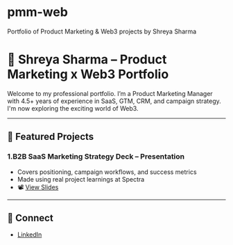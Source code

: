 # pmm-web
Portfolio of Product Marketing &amp; Web3 projects by Shreya Sharma
# 🚀 Shreya Sharma – Product Marketing x Web3 Portfolio

Welcome to my professional portfolio. I’m a Product Marketing Manager with 4.5+ years of experience in SaaS, GTM, CRM, and campaign strategy. I'm now exploring the exciting world of Web3.

---

## 🔹 Featured Projects

### 1.B2B SaaS Marketing Strategy Deck – Presentation
- Covers positioning, campaign workflows, and success metrics
- Made using real project learnings at Spectra
- 📽️ [View Slides](https://docs.google.com/presentation/d/1vGfKSAUPaMpEWiszOcI5eXOHtihj-yhEeYsd_k3UvEc/preview)



---

## 🔗 Connect
- [LinkedIn](https://www.linkedin.com/in/shreya-sharma-4747b8156/)

